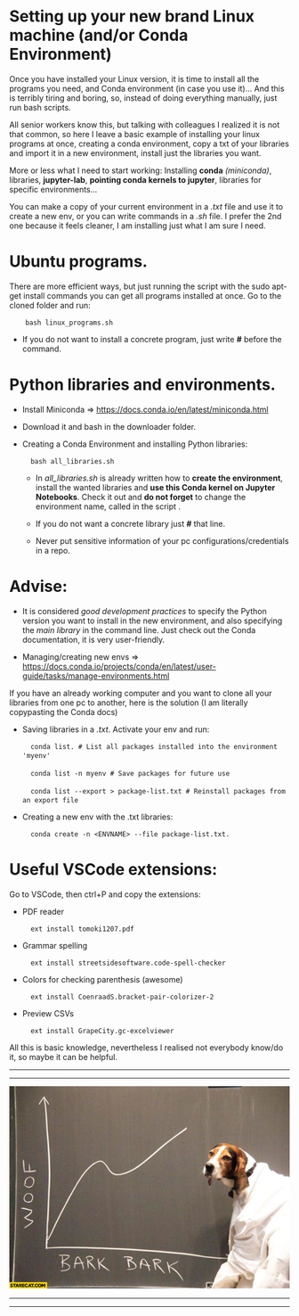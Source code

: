 # Setting up your new brand Linux machine (and/or Conda Environment)

Once you have installed your Linux version, it is time to install all the programs you need, and Conda environment (in case you use it)... And this is terribly tiring and boring, so, instead of doing everything manually, just run bash scripts. 

All senior workers know this, but talking with colleagues I realized it is not that common, so here I leave a basic example of installing your linux programs at once, creating a conda environment, copy a txt of your libraries and import it in a new environment, install just the libraries you want.



More or less what I need to start working: Installing **conda** *(miniconda)*, libraries, **jupyter-lab**, **pointing conda kernels to jupyter**, libraries for specific environments...

You can make a copy of your current environment in a *.txt* file and use it to create a new env, or you can write commands in a *.sh* file. I prefer the 2nd one because it feels cleaner, I am installing just what I am sure I need.

# Ubuntu programs.

There are more efficient ways, but just running the script with the sudo apt-get install commands you can get all programs installed at once. Go to the cloned folder and run:

        bash linux_programs.sh 

- If you do not want to install a concrete program, just write **#** before the command.


# Python libraries and environments.

- Install Miniconda => https://docs.conda.io/en/latest/miniconda.html

- Download it and bash <namefile> in the downloader folder.

- Creating a Conda Environment and installing Python libraries:

        bash all_libraries.sh

    - In *all_libraries.sh* is already written how to **create the environment**, install the wanted libraries and **use this Conda kernel on Jupyter Notebooks**. Check it out and **do not forget** to change the environment name, called in the script <ENVNAME>.

    - If you do not want a concrete library just **#** that line. 

    - Never put sensitive information of your pc configurations/credentials in a repo.


# Advise:

- It is considered *good development practices* to specify the Python version you want to install in the new environment, and also specifying the *main library* in the command line. Just check out the Conda documentation, it is very user-friendly.

- Managing/creating new envs => https://docs.conda.io/projects/conda/en/latest/user-guide/tasks/manage-environments.html

If you have an already working computer and you want to clone all your libraries from one pc to another, here is the solution (I am literally copypasting the Conda docs)

- Saving libraries in a *.txt*. Activate your env and run:

        conda list. # List all packages installed into the environment 'myenv'
        
        conda list -n myenv # Save packages for future use
        
        conda list --export > package-list.txt # Reinstall packages from an export file


- Creating a new env with the .txt libraries:

        conda create -n <ENVNAME> --file package-list.txt.


# Useful VSCode extensions:

Go to VSCode, then ctrl+P and copy the extensions:

- PDF reader

        ext install tomoki1207.pdf

- Grammar spelling

        ext install streetsidesoftware.code-spell-checker

- Colors for checking parenthesis (awesome)

        ext install CoenraadS.bracket-pair-colorizer-2

- Preview CSVs

        ext install GrapeCity.gc-excelviewer

All this is basic knowledge, nevertheless I realised not everybody know/do it, so maybe it can be helpful.


-------------------------------------

-------------------------------------

![alt](pics/woof-bark-bark-dog-graph.jpg)


-------------------------------------

-------------------------------------